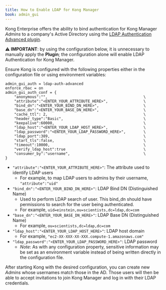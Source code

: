 ```yaml
---
title: How to Enable LDAP for Kong Manager
book: admin_gui
---
```


Kong Enterprise offers the ability to bind authentication for Kong Manager 
*Admins* to a company's Active Directory using the 
[LDAP Authentication Advanced plugin](/enterprise/{{page.kong_version}}/plugins/ldap-authentication-advanced).

⚠️ **IMPORTANT**: by using the configuration below, it is unnecessary to 
manually apply the **Plugin**; the configuration alone will enable LDAP 
Authentication for Kong Manager.

Ensure Kong is configured with the following properties either in the 
configuration file or using environment variables:

```
admin_gui_auth = ldap-auth-advanced
enforce_rbac = on
admin_gui_auth_conf = {                                   
    "anonymous":"",                                           \
    "attribute":"<ENTER_YOUR_ATTRIBUTE_HERE>",                \ 
    "bind_dn":"<ENTER_YOUR_BIND_DN_HERE>",                    \
    "base_dn":"<ENTER_YOUR_BASE_DN_HERE>",                    \
    "cache_ttl": 2,                                           \
    "header_type":"Basic",                                    \
    "keepalive":60000,                                        \
    "ldap_host":"<ENTER_YOUR_LDAP_HOST_HERE>",                \
    "ldap_password":"<ENTER_YOUR_LDAP_PASSWORD_HERE>",        \
    "ldap_port":389,                                          \
    "start_tls":false,                                        \
    "timeout":10000,                                          \
    "verify_ldap_host":true                                   \
    "consumer_by":"username",                                 \
}
```

* `"attribute":"<ENTER_YOUR_ATTRIBUTE_HERE>"`: The attribute used to identify LDAP users
    * For example, to map LDAP users to admins by their username, `"attribute":"uid"`
* `"bind_dn":"<ENTER_YOUR_BIND_DN_HERE>"`: LDAP Bind DN (Distinguished Name) 
    * Used to perform LDAP search of user. This bind_dn should have permissions to search 
      for the user being authenticated. 
    * For example, `uid=einstein,ou=scientists,dc=ldap,dc=com`
* `"base_dn":"<ENTER_YOUR_BASE_DN_HERE>"`: LDAP Base DN (Distinguished Name) 
    * For example, `ou=scientists,dc=ldap,dc=com`
* `"ldap_host":"<ENTER_YOUR_LDAP_HOST_HERE>"`: LDAP host domain 
    * For example, `"ec2-XX-XXX-XX-XXX.compute-1.amazonaws.com"`
* `"ldap_password":"<ENTER_YOUR_LDAP_PASSWORD_HERE>"`: LDAP password
    * *Note*: As with any configuration property, sensitive information may be set as an 
      environment variable instead of being written directly in the configuration file.

After starting Kong with the desired configuration, you can create new *Admins* 
whose usernames match those in the AD. Those users will then be able to accept 
invitations to join Kong Manager and log in with their LDAP credentials.